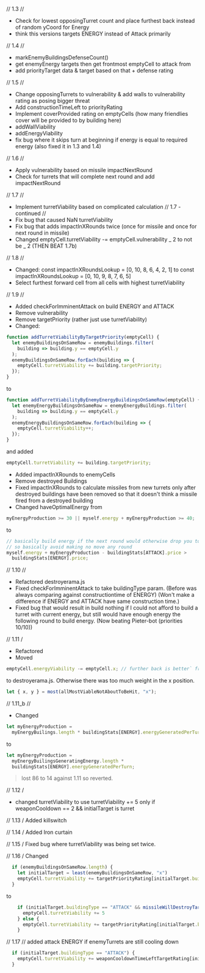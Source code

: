 // 1.3 //

- Check for lowest opposingTurret count and place furthest back instead of random yCoord for Energy
- think this versions targets ENERGY instead of Attack primarily

// 1.4 //

- markEnemyBuildingsDefenseCount()
- get enemyEnergy targets then get frontmost emptyCell to attack from
- add priorityTarget data & target based on that + defense rating

// 1.5 //

- Change opposingTurrets to vulnerability & add walls to vulnerability rating as posing bigger threat
- Add constructionTimeLeft to priorityRating
- Implement coverProvided rating on emptyCells (how many friendlies cover will be provided to by building here)
- addWallViability
- addEnergyViability
- fix bug where it skips turn at beginning if energy is equal to required energy (also fixed it in 1.3 and 1.4)

// 1.6 //

- Apply vulnerability based on missile impactNextRound
- Check for turrets that will complete next round and add impactNextRound

// 1.7 //

- Implement turretViability based on complicated calculation
  // 1.7 - continued //
- Fix bug that caused NaN turretViability
- Fix bug that adds impactInXRounds twice (once for missile and once for next round in missile)
- Changed emptyCell.turretViability -= emptyCell.vulnerability _ 2 to not be _ 2 (THEN BEAT 1.7b)

// 1.8 //

- Changed:
  const impactInXRoundsLookup = [0, 10, 8, 6, 4, 2, 1] to
  const impactInXRoundsLookup = [0, 10, 9, 8, 7, 6, 5]
- Select furthest forward cell from all cells with highest turretViability

// 1.9 //

- Added checkForImminentAttack on build ENERGY and ATTACK
- Remove vulnerability
- Remove targetPriority (rather just use turretViability)
- Changed:

```js
function addTurretViabilityByTargetPriority(emptyCell) {
  let enemyBuildingsOnSameRow = enemyBuildings.filter(
    building => building.y == emptyCell.y
  );
  enemyBuildingsOnSameRow.forEach(building => {
    emptyCell.turretViability += building.targetPriority;
  });
}
```

to

```js
function addTurretViabilityByEnemyEnergyBuildingsOnSameRow(emptyCell) {
  let enemyEnergyBuildingsOnSameRow = enemyEnergyBuildings.filter(
    building => building.y == emptyCell.y
  );
  enemyEnergyBuildingsOnSameRow.forEach(building => {
    emptyCell.turretViability++;
  });
}
```

and added

```js
emptyCell.turretViability += building.targetPriority;
```

- Added impactInXRounds to enemyCells
- Remove destroyed Buildings
- Fixed impactInXRounds to calculate missiles from new turrets only after destroyed buildings have been removed so that it doesn't think a missile
  fired from a destroyed building
- Changed haveOptimalEnergy from

```js
myEnergyProduction >= 30 || myself.energy + myEnergyProduction >= 40;
```

to

```js
// basically build energy if the next round would otherwise drop you to having less energy than the cost to build more energy
// so basically avoid making no move any round
myself.energy + myEnergyProduction - buildingStats[ATTACK].price >
  buildingStats[ENERGY].price;
```

// 1.10 //

- Refactored destroyerama.js
- Fixed checkForImminentAttack to take buildingType param. (Before was always comparing against constructiontime of ENERGY) (Won't make a difference if ENERGY and ATTACK have same construction time.)
- Fixed bug that would result in build nothing if I could not afford to build a turret with current energy, but still would have enough energy the following round to build energy. (Now beating Pieter-bot (priorities 10/10))

// 1.11 /

- Refactored
- Moved

```js
emptyCell.energyViability -= emptyCell.x; // further back is better` from state.js
```

to destroyerama.js. Otherwise there was too much weight in the x position.

```js
let { x, y } = most(allMostViableNotAboutToBeHit, "x");
```

// 1.11_b //

- Changed

```js
let myEnergyProduction =
  myEnergyBuilings.length * buildingStats[ENERGY].energyGeneratedPerTurn;
```

to

```js
let myEnergyProduction =
  myEnergyBuilingsGeneratingEnergy.length *
  buildingStats[ENERGY].energyGeneratedPerTurn;
```

> lost 86 to 14 against 1.11 so reverted.

// 1.12 /

- changed turretViability to use turretViability += 5 only if weaponCooldown == 2 && initialTarget is turret

// 1.13 /
Added killswitch

// 1.14 /
Added Iron curtain

// 1.15 /
Fixed bug where turretViability was being set twice.

// 1.16 /
Changed
```js
  if (enemyBuildingsOnSameRow.length) {
    let initialTarget = least(enemyBuildingsOnSameRow, "x")
    emptyCell.turretViability += targetPriorityRating[initialTarget.buildingType]
  }
```
to
```js
    if (initialTarget.buildingType == "ATTACK" && missileWillDestroyTargetBeforeItFires(emptyCell, initialTarget)) {
      emptyCell.turretViability += 5
    } else {
      emptyCell.turretViability += targetPriorityRating[initialTarget.buildingType]
    }
```

// 1.17 //
added attack ENERGY if enemyTurrets are still cooling down
```js
  if (initialTarget.buildingType == "ATTACK") {
    emptyCell.turretViability += weaponCooldownTimeLeftTargetRating[initialTarget.weaponCooldownTimeLeft]
  }
```